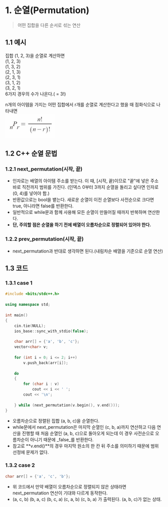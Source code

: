 # 1. 순열(Permutation)   
> 어떤 집합을 다른 순서로 섞는 연산   
   
## 1.1 예시   
집합 (1, 2, 3)을 순열로 계산하면   
(1, 2, 3)   
(1, 3, 2)   
(2, 1, 3)   
(2, 3, 1)   
(3, 1, 2)   
(3, 2, 1)   
6가지 경우의 수가 나온다.( = 3!)   

n개의 아이템을 가지는 어떤 집합에서 r개를 순열로 계산한다고 했을 때 점화식으로 나타내면   
<img src="/Images/순열점화식.png" alt="순열점화식"></img><br/>

## 1.2 C++ 순열 문법
### 1.2.1 next_permutation(시작, 끝)
- 인자로는 배열의 아이템 주소를 받는다. 이 때, [시작, 끝)이므로 "끝"에 넣은 주소 바로 직전까지 범위를 가진다. (인덱스 0부터 3까지 순열을 돌리고 싶다면 인자로 (0, 4)를 넣어야 함.)   
- 반환값으로는 bool을 뱉는다. 새로운 순열이 이전 순열보다 사전순으로 크다면 true, 아니라면 false를 반환한다.   
- 일반적으로 while문과 함께 사용해 모든 순열이 만들어질 때까지 반복하며 연산한다.
- **단, 주의할 점은 순열을 하기 전에 배열이 오름차순으로 정렬되어 있어야 한다.**

### 1.2.2 prev_permutation(시작, 끝)
- next_permutation과 반대로 생각하면 된다.(내림차순 배열을 기준으로 순열 연산)

## 1.3 코드
### 1.3.1 case 1
```c++
#include <bits/stdc++.h>

using namespace std;

int main()
{
    cin.tie(NULL);
    ios_base::sync_with_stdio(false);

    char arr[] = {'a', 'b', 'c'};
    vector<char> v;

    for (int i = 0; i <= 2; i++)
        v.push_back(arr[i]);

    do
    {
        for (char i : v)
            cout << i << ' ';
        cout << '\n';
        
    } while (next_permutation(v.begin(), v.end()));
}
```
- 오름차순으로 정렬된 집합 (a, b, c)을 순열한다.   
- while문에서 next_permutation은 마지막 순열인 (c, b, a)까지 연산하고 다음 연산을 진행할 때 처음 순열인 (a, b, c)으로 돌아오게 되는데 이 경우 사전순으로 오름차순이 아니기 때문에 _false_를 반환한다.
- 참고로 **v.end()**의 경우 마지막 원소의 한 칸 뒤 주소를 의미하기 때문에 범위 선정에 문제가 없다.

### 1.3.2 case 2
```c++
char arr[] = {'a', 'c', 'b'};
```
- 위 코드에서 만약 배열이 오름차순으로 정렬되지 않은 상태라면 next_permutation 연산이 기대와 다르게 동작한다.
- (a, c, b) (b, a, c) (b, c, a) (c, a, b) (c, b, a) 가 출력된다. (a, b, c)가 없는 상태.
